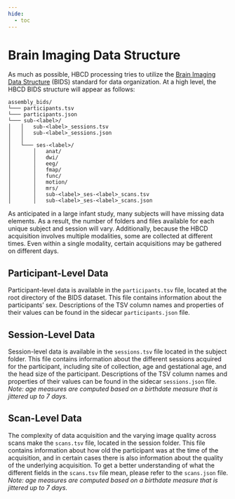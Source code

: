 ```yaml
---
hide:
  - toc
---
```


# Brain Imaging Data Structure
As much as possible, HBCD processing tries to utilize the [Brain Imaging Data Structure](https://bids-specification.readthedocs.io/en/stable/) (BIDS) standard for data organization. At a high level, the HBCD BIDS structure will appear as follows:

```
assembly_bids/ 
└─── participants.tsv
└─── participants.json 
└─── sub-<label>/
│   │   sub-<label>_sessions.tsv
│   │   sub-<label>_sessions.json
│   │
│   └─── ses-<label>/
│       │   anat/
│       │   dwi/
│       │   eeg/
│       │   fmap/
│       │   func/
│       │   motion/
│       │   mrs/
│       │   sub-<label>_ses-<label>_scans.tsv
│       │   sub-<label>_ses-<label>_scans.json
```

As anticipated in a large infant study, many subjects will have missing data elements. As a result, the number of folders and files available for each unique subject and session will vary. Additionally, because the HBCD acquisition involves multiple modalities, some are collected at different times. Even within a single modality, certain acquisitions may be gathered on different days.

## Participant-Level Data
Participant-level data is available in the `participants.tsv` file, located at the root directory of the BIDS dataset. This file contains information about the participants’ sex. Descriptions of the TSV column names and properties of their values can be found in the sidecar `participants.json` file.

## Session-Level Data
Session-level data is available in the `sessions.tsv` file located in the subject folder. This file contains information about the different sessions acquired for the participant, including site of collection, age and gestational age, and the head size of the participant. Descriptions of the TSV column names and properties of their values can be found in the sidecar `sessions.json` file.  
*Note: age measures are computed based on a birthdate measure that is jittered up to 7 days.*

## Scan-Level Data
The complexity of data acquisition and the varying image quality across scans make the `scans.tsv` file, located in the session folder. This file contains information about how old the participant was at the time of the acquisition, and in certain cases there is also information about the quality of the underlying acquisition. To get a better understanding of what the different fields in the `scans.tsv` file mean, please refer to the `scans.json` file.  
*Note: age measures are computed based on a birthdate measure that is jittered up to 7 days.*
